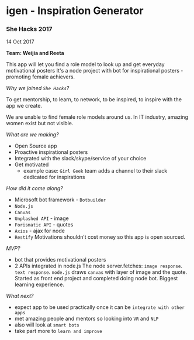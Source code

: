 # igen - Inspiration Generator

### She Hacks 2017
14 Oct 2017

**Team: Weijia and Reeta**

This app will let you find a role model to look up and get everyday motivational posters
It's a node project with bot for inspirational posters - promoting female achievers.

*Why we joined `She Hacks`?*

To get mentorship, to learn, to network, to be inspired, to inspire with the app we create.

We are unable to find female role models around us.
In IT industry, amazing women exist but not visible.

*What are we making?*
- Open Source app
- Proactive inspirational posters
- Integrated with the slack/skype/service of your choice
- Get motivated
  - example case: `Girl Geek` team adds a channel to their slack dedicated for inspirations

*How did it come along?*
- Microsoft bot framework - `Botbuilder`
- `Node.js`
- `Canvas`
- `Unplashed API` - image
- `Forismatic API` - quotes
- `Axios` - ajax for node
- `Restify`
Motivations shouldn’t cost money so this app is open sourced.

*MVP?*
- bot that provides motivational posters
- 2 APIs integrated in node.js
The node server.fetches: `image response`. `text response`.
`node.js` draws `canvas` with layer of image and the quote.
Started as front end project and completed doing node bot. Biggest learning experience.

*What next?*
- expect app to be used practically once it can be `integrate with other apps`
- met amazing people and mentors so looking into `VR` and `NLP`
- also will look at `smart bots`
- take part more to `learn and improve`

